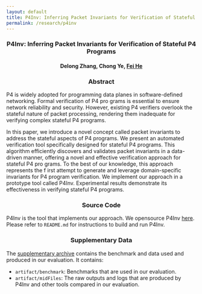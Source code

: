 ```yaml
---
layout: default
title: P4Inv: Inferring Packet Invariants for Verification of Stateful P4 Programs
permalink: /research/p4inv
---
```


### <center>P4Inv: Inferring Packet Invariants for Verification of Stateful P4 Programs</center>

#### <center>Delong Zhang, Chong Ye, <a href="https://feihe.github.io/">Fei He</a></center>

### <center>Abstract</center>

P4 is widely adopted for programming data planes in software-defined networking. Formal verification of P4 pro grams is essential to ensure network reliability and security. However, existing P4 verifiers overlook the stateful nature of packet processing, rendering them inadequate for verifying complex stateful P4 programs. 

In this paper, we introduce a novel concept called packet invariants to address the stateful aspects of P4 programs. We present an automated verification tool specifically designed for stateful P4 programs. This algorithm efficiently discovers and validates packet invariants in a data-driven manner, offering a novel and effective verification approach for stateful P4 pro grams. To the best of our knowledge, this approach represents the f irst attempt to generate and leverage domain-specific invariants for P4 program verification. We implement our approach in a prototype tool called P4Inv. Experimental results demonstrate its effectiveness in verifying stateful P4 programs.

### <center>Source Code</center>

P4Inv is the tool that implements our approach. We opensource P4Inv [here](https://github.com/NVThufv/P4Inv). Please refer to `README.md` for instructions to build and run P4Inv.

### <center>Supplementary Data</center>

The <a href="https://cloud.tsinghua.edu.cn/f/8335d25c656a4cbd954d/?dl=1">supplementary archive</a> contains the benchmark and data used and produced in our evaluation. It contains:

- `artifact/benchmark`: Benchmarks that are used in our evaluation.
- `artifact/midFiles`: The raw outputs and logs that are produced by P4Inv and other tools compared in our evaluation.